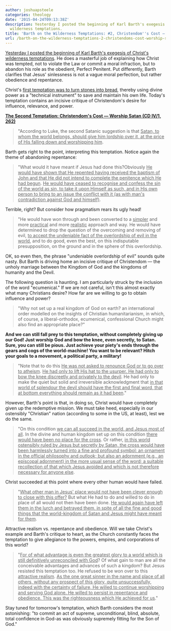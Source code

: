 ```yaml
---
author: joshuapsteele
categories: theology
date: '2015-04-24T09:13:38Z'
description: Yesterday I posted the beginning of Karl Barth's exegesis of Christ's
  wilderness temptations.
title: 'Barth on the Wilderness Temptations: #2, Christendom''s Cost — Worship Satan'
url: /barth-on-the-wilderness-temptations-2-christendoms-cost-worship-satan/
---
```


[Yesterday I posted the beginning of Karl Barth's exegesis of Christ's wilderness temptations](https://joshuapsteele.com/barth-on-the-wilderness-temptations-1-stones-into-bread). He does a masterful job of explaining how Christ was tempted, not to violate the Law or commit a moral infraction, but to abandon his role as the obedient, Perfect Penitent. Put differently, Barth clarifies that Jesus' sinlessness is not a vague moral perfection, but rather obedience and repentance.

Christ's [first temptation was to turn stones into bread](https://joshuapsteele.com/barth-on-the-wilderness-temptations-1-stones-into-bread), thereby using divine power as a "technical instrument" to save and maintain his own life. Today's temptation contains an incisive critique of Christendom's desire for influence, relevance, and power.

**<u>The Second Temptation: Christendom's Cost — Worship Satan (CD IV/1, 262)</u>**

> "According to Luke, the second Satanic suggestion is that <u>Satan, to whom the world belongs, should give him lordship over it, at the price of His falling down and worshipping him</u>.

Barth gets right to the point, interpreting this temptation. Notice again the theme of abandoning repentance:

> "What would it have meant if Jesus had done this?Obviously <u>He would have shown that He repented having received the baptism of John and that He did not intend to complete the penitence which He had begun</u>. <u>He would have ceased to recognise and confess the sin of the world as sin, to take it upon Himself as such, and in His own person to bring to an issue the conflict with it (as with man's contradiction against God and himself)</u>.

Terrible, right? But consider how pragmatism rears its ugly head!

> "He would have won through and been converted to a <u>simpler</u> and more <u>practical</u> and more <u>realistic</u> approach and way. He would have determined to drop the question of the overcoming and removing of evil, <u>to accept the undeniable fact of the overlordship of evil in the world</u>, and to do good, even the best, on this indisputable presupposition, on the ground and in the sphere of this overlordship.

 OK, so even then, the phrase "undeniable overlordship of evil" sounds quite nasty. But Barth is driving home an incisive critique of Christendom — the unholy marriage between the Kingdom of God and the kingdoms of humanity and the Devil.

The following question is haunting. I am particularly struck by the inclusion of the word "ecumenical." If we are not careful, isn't this almost exactly what many Christians desire? How far are we willing to go to obtain influence and power?

> "Why not set up a real kingdom of God on earth? an international order modelled on the insights of Christian humanitarianism, in which, of course, a liberal-orthodox, ecumenical, confessional Church might also find an appropriate place?"

**And we can still fall prey to this temptation, without completely giving up our God! Just worship God and bow the knee, even secretly, to Satan. Sure, you can still be pious. Just achieve your piety's ends through the gears and cogs of the world-machine! You want to be relevant? Hitch your goals to a movement, a political party, a military!**

> "Note that to do this <u>He was not asked to renounce God or to go over to atheism</u>. <u>He had only to lift His hat to the usurper. He had only to bow the knee discreetly and privately to the devil</u>. He had only to make the quiet but solid and irreversible acknowledgment that <u>in that world of splendour the devil should have the first and final word, that at bottom everything should remain as it had been</u>."

However, Barth's point is that, in doing so, Christ would have completely given up the redemptive mission. We must take heed, especially in our ostensibly "Christian" nation (according to some in the US, at least), lest we do the same.

> "On this condition <u>we can all succeed in the world, and Jesus most of all</u>. In the divine and human kingdom set up on this condition <u>there would have been no place for the cross</u>. Or rather, <u>in this world ostensibly ruled by Jesus but secretly by Satan, the cross would have been harmlessly turned into a fine and profound symbol: an ornament in the official philosophy and outlook; but also an adornment (e.g., an episcopal adornment) in the more usual sense of the word; a suitable recollection of that which Jesus avoided and which is not therefore necessary for anyone else</u>.

Christ succeeded at this point where every other human would have failed.

> "<u>What other man in Jesus' place would not have been clever enough to close with this offer?</u> But what He had to do and willed to do in place of all would not then have been done. <u>He would again have left them in the lurch and betrayed them, in spite of all the fine and good things that the world-kingdom of Satan and Jesus might have meant for them</u>.

Attractive realism vs. repentance and obedience. Will we take Christ's example and Barth's critique to heart, as the Church constantly faces the temptation to give allegiance to the powers, empires, and corporations of this world?

> "<u>For of what advantage is even the greatest glory to a world which is still definitively unreconciled with God</u>? Of what gain to man are all the conceivable advantages and advances of such a kingdom? But Jesus resisted this temptation too. He refused to be won over to this <u>attractive realism</u>. <u>As the one great sinner in the name and place of all others, without any prospect of this glory, quite unsuccessfully, indeed with the certainty of failure, He willed to continue worshipping and serving God alone. He willed to persist in repentance and obedience. This was the righteousness which He achieved for us</u>."

 Stay tuned for tomorrow's temptation, which Barth considers the most astonishing: "to commit an act of supreme, unconditional, blind, absolute, total confidence in God-as was obviously supremely fitting for the Son of God."